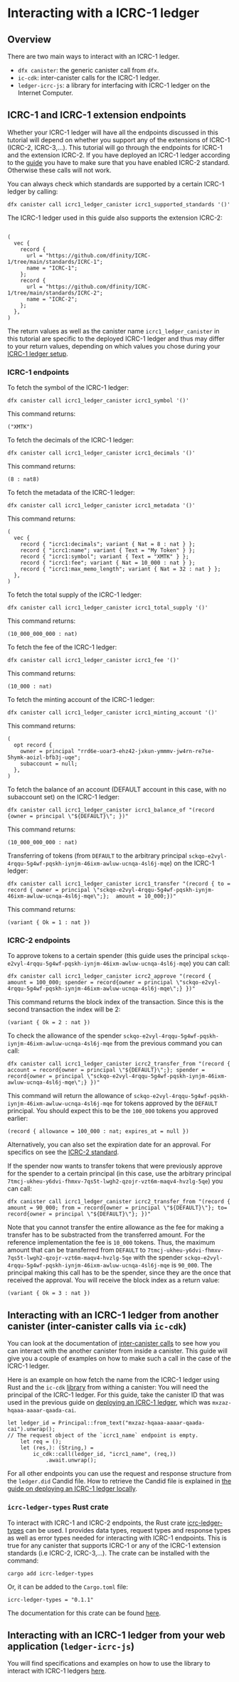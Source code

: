# Interacting with a ICRC-1 ledger

## Overview
There are two main ways to interact with an ICRC-1 ledger.
- `dfx canister`: the generic canister call from `dfx`.
- `ic-cdk`: inter-canister calls for the ICRC-1 ledger.
- `ledger-icrc-js`: a library for interfacing with ICRC-1 ledger on the Internet Computer.
## ICRC-1 and ICRC-1 extension endpoints

Whether your ICRC-1 ledger will have all the endpoints discussed in this tutorial will depend on whether you support any of the extensions of ICRC-1 (ICRC-2, ICRC-3,...). 
This tutorial will go through the endpoints for ICRC-1 and the extension ICRC-2. If you have deployed an ICRC-1 ledger according to the [guide](./icrc1-ledger-setup.md) you have to make sure that you have enabled ICRC-2 standard. Otherwise these calls will not work. 

You can always check which standards are supported by a certain ICRC-1 ledger by calling:

```
dfx canister call icrc1_ledger_canister icrc1_supported_standards '()' 
```

The ICRC-1 ledger used in this guide also supports the extension ICRC-2:

```

(
  vec {
    record {
      url = "https://github.com/dfinity/ICRC-1/tree/main/standards/ICRC-1";
      name = "ICRC-1";
    };
    record {
      url = "https://github.com/dfinity/ICRC-1/tree/main/standards/ICRC-2";
      name = "ICRC-2";
    };
  },
)
```

The return values as well as the canister name `icrc1_ledger_canister` in this tutorial are specific to the deployed ICRC-1 ledger and thus may differ to your return values, depending on which values you chose during your [ICRC-1 ledger setup](./icrc1-ledger-setup.md). 

### ICRC-1 endpoints

To fetch the symbol of the ICRC-1 ledger:

```
dfx canister call icrc1_ledger_canister icrc1_symbol '()' 
```

This command returns:

```
("XMTK")
```

To fetch the decimals of the ICRC-1 ledger:

```
dfx canister call icrc1_ledger_canister icrc1_decimals '()' 
```

This command returns:

```
(8 : nat8)
```

To fetch the metadata of the ICRC-1 ledger:

```
dfx canister call icrc1_ledger_canister icrc1_metadata '()' 
```

This command returns:

```
(
  vec {
    record { "icrc1:decimals"; variant { Nat = 8 : nat } };
    record { "icrc1:name"; variant { Text = "My Token" } };
    record { "icrc1:symbol"; variant { Text = "XMTK" } };
    record { "icrc1:fee"; variant { Nat = 10_000 : nat } };
    record { "icrc1:max_memo_length"; variant { Nat = 32 : nat } };
  },
)
```

To fetch the total supply of the ICRC-1 ledger:

```
dfx canister call icrc1_ledger_canister icrc1_total_supply '()' 
```

This command returns:

```
(10_000_000_000 : nat)
```

To fetch the fee of the ICRC-1 ledger:

```
dfx canister call icrc1_ledger_canister icrc1_fee '()' 
```

This command returns:

```
(10_000 : nat)
```

To fetch the minting account of the ICRC-1 ledger:

```
dfx canister call icrc1_ledger_canister icrc1_minting_account '()' 
```

This command returns:

```
(
  opt record {
    owner = principal "rrd6e-uoar3-ehz42-jxkun-ymmmv-jw4rn-re7se-5hymk-aoizl-bfb3j-uqe";
    subaccount = null;
  },
)
```

To fetch the balance of an account (DEFAULT account in this case, with no subaccount set) on the ICRC-1 ledger:

```
dfx canister call icrc1_ledger_canister icrc1_balance_of "(record {owner = principal \"${DEFAULT}\"; })"  
```

This command returns:

```
(10_000_000_000 : nat)
```

Transferring of tokens (from `DEFAULT` to the arbitrary principal `sckqo-e2vyl-4rqqu-5g4wf-pqskh-iynjm-46ixm-awluw-ucnqa-4sl6j-mqe`) on the ICRC-1 ledger:

```
dfx canister call icrc1_ledger_canister icrc1_transfer "(record { to = record { owner = principal \"sckqo-e2vyl-4rqqu-5g4wf-pqskh-iynjm-46ixm-awluw-ucnqa-4sl6j-mqe\";};  amount = 10_000;})"
```

This command returns:

```
(variant { Ok = 1 : nat })
```

### ICRC-2 endpoints

To approve tokens to a certain spender (this guide uses the principal `sckqo-e2vyl-4rqqu-5g4wf-pqskh-iynjm-46ixm-awluw-ucnqa-4sl6j-mqe`) you can call:
```
dfx canister call icrc1_ledger_canister icrc2_approve "(record { amount = 100_000; spender = record{owner = principal \"sckqo-e2vyl-4rqqu-5g4wf-pqskh-iynjm-46ixm-awluw-ucnqa-4sl6j-mqe\";} })"  
```

This command returns the block index of the transaction. Since this is the second transaction the index will be 2:

```
(variant { Ok = 2 : nat })
```

To check the allowance of the spender `sckqo-e2vyl-4rqqu-5g4wf-pqskh-iynjm-46ixm-awluw-ucnqa-4sl6j-mqe` from the previous command you can call:
```
dfx canister call icrc1_ledger_canister icrc2_transfer_from "(record { account = record{owner = principal \"${DEFAULT}\";}; spender = record{owner = principal \"sckqo-e2vyl-4rqqu-5g4wf-pqskh-iynjm-46ixm-awluw-ucnqa-4sl6j-mqe\";} })"  
```

This command will return the allowance of `sckqo-e2vyl-4rqqu-5g4wf-pqskh-iynjm-46ixm-awluw-ucnqa-4sl6j-mqe` for tokens approved by the `DEFAULT` principal. You should expect this to be the `100_000` tokens you approved earlier:
```
(record { allowance = 100_000 : nat; expires_at = null })
```
Alternatively, you can also set the expiration date for an approval. For specifics on see the [ICRC-2 standard](https://github.com/dfinity/ICRC-1/tree/main/standards/ICRC-2#icrc2_approve).

If the spender now wants to transfer tokens that were previously approve for the spender to a certain principal (in this case, use the arbitrary principal `7tmcj-ukheu-y6dvi-fhmxv-7qs5t-lwgh2-qzojr-vzt6m-maqv4-hvzlg-5qe`) you can call: 
```
dfx canister call icrc1_ledger_canister icrc2_transfer_from "(record { amount = 90_000; from = record{owner = principal \"${DEFAULT}\"}; to= record{owner = principal \"${DEFAULT}\"}; })"  
```
Note that you cannot transfer the entire allowance as the fee for making a transfer has to be substracted from the transferred amount. For the reference implementation the fee is `10_000` tokens. Thus, the maximum amount that can be transferred from `DEFAULT` to `7tmcj-ukheu-y6dvi-fhmxv-7qs5t-lwgh2-qzojr-vzt6m-maqv4-hvzlg-5qe` with the spender `sckqo-e2vyl-4rqqu-5g4wf-pqskh-iynjm-46ixm-awluw-ucnqa-4sl6j-mqe` is `90_000`.
The principal making this call has to be the spender, since they are the once that received the approval. 
You will receive the block index as a return value:
```
(variant { Ok = 3 : nat })
```

## Interacting with an ICRC-1 ledger from another canister (inter-canister calls via `ic-cdk`)
You can look at the documentation of [inter-canister calls](/docs/current/developer-docs/backend/rust/intercanister) to see how you can interact with the another canister from inside a canister. This guide will give you a couple of examples on how to make such a call in the case of the ICRC-1 ledger.

Here is an example on how fetch the name from the ICRC-1 ledger using Rust and the `ic-cdk` [library](https://github.com/dfinity/cdk-rs) from withing a canister:
You will need the principal of the ICRC-1 ledger. For this guide,  take the canister ID that was used in the previous guide on [deploying an ICRC-1 ledger](./icrc1-ledger-setup.md), which was `mxzaz-hqaaa-aaaar-qaada-cai`.
```
let ledger_id = Principal::from_text("mxzaz-hqaaa-aaaar-qaada-cai").unwrap();
// The request object of the `icrc1_name` endpoint is empty.
    let req = ();
    let (res,): (String,) =
        ic_cdk::call(ledger_id, "icrc1_name", (req,))
            .await.unwrap();
```

For all other endpoints you can use the request and response structure from the `ledger.did` Candid file. How to retrieve the Candid file is explained in [the guide on deploying an ICRC-1 ledger locally](./icrc1-ledger-setup.md). 

### `icrc-ledger-types` Rust crate
To interact with ICRC-1 and ICRC-2 endpoints, the Rust crate [icrc-ledger-types](https://crates.io/crates/icrc-ledger-types) can be used. I provides data types, request types and response types as well as error types needed for interacting with ICRC-1 endpoints.
This is true for any canister that supports ICRC-1 or any of the ICRC-1 extension standards (i.e ICRC-2, ICRC-3,...). 
The crate can be installed with the command:

```
cargo add icrc-ledger-types
```

Or, it can be added to the `Cargo.toml` file:

```
icrc-ledger-types = "0.1.1"
```

The documentation for this crate can be found [here](https://docs.rs/icrc-ledger-types/0.1.1/icrc_ledger_types/). 

## Interacting with an ICRC-1 ledger from your web application (`ledger-icrc-js`)
You will find specifications and examples on how to use the library to interact with ICRC-1 ledgers [here](https://github.com/dfinity/ic-js/tree/main/packages/ledger-icrc).
